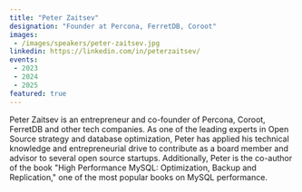 ```yaml
---
title: "Peter Zaitsev"
designation: "Founder at Percona, FerretDB, Coroot"
images:
 - /images/speakers/peter-zaitsev.jpg
linkedin: https://linkedin.com/in/peterzaitsev/
events:
 - 2023
 - 2024
 - 2025
featured: true
---
```


Peter Zaitsev is an entrepreneur and co-founder of Percona, Coroot, FerretDB and other tech companies. As one of the leading experts in Open Source strategy and database optimization, Peter has applied his technical knowledge and entrepreneurial drive to contribute as a board member and advisor to several open source startups. Additionally, Peter is the co-author of the book "High Performance MySQL: Optimization, Backup and Replication," one of the most popular books on MySQL performance.